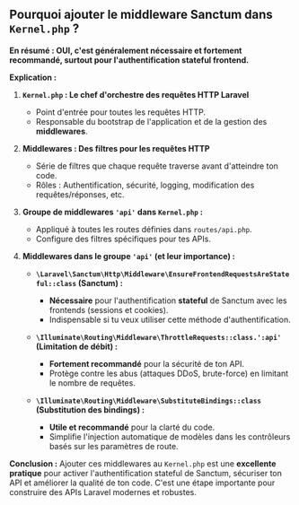 ## Pourquoi ajouter le middleware Sanctum dans `Kernel.php` ?

**En résumé : OUI, c'est généralement nécessaire et fortement recommandé, surtout pour l'authentification stateful frontend.**

**Explication :**

1.  **`Kernel.php` : Le chef d'orchestre des requêtes HTTP Laravel**
    *   Point d'entrée pour toutes les requêtes HTTP.
    *   Responsable du bootstrap de l'application et de la gestion des **middlewares**.

2.  **Middlewares : Des filtres pour les requêtes HTTP**
    *   Série de filtres que chaque requête traverse avant d'atteindre ton code.
    *   Rôles : Authentification, sécurité, logging, modification des requêtes/réponses, etc.

3.  **Groupe de middlewares `'api'` dans `Kernel.php` :**
    *   Appliqué à toutes les routes définies dans `routes/api.php`.
    *   Configure des filtres spécifiques pour tes APIs.

4.  **Middlewares dans le groupe `'api'` (et leur importance) :**

    *   **`\Laravel\Sanctum\Http\Middleware\EnsureFrontendRequestsAreStateful::class` (Sanctum) :**
        *   **Nécessaire** pour l'authentification **stateful** de Sanctum avec les frontends (sessions et cookies).
        *   Indispensable si tu veux utiliser cette méthode d'authentification.

    *   **`\Illuminate\Routing\Middleware\ThrottleRequests::class.':api'` (Limitation de débit) :**
        *   **Fortement recommandé** pour la sécurité de ton API.
        *   Protège contre les abus (attaques DDoS, brute-force) en limitant le nombre de requêtes.

    *   **`\Illuminate\Routing\Middleware\SubstituteBindings::class` (Substitution des bindings) :**
        *   **Utile et recommandé** pour la clarté du code.
        *   Simplifie l'injection automatique de modèles dans les contrôleurs basés sur les paramètres de route.

**Conclusion :** Ajouter ces middlewares au `Kernel.php` est une **excellente pratique** pour activer l'authentification stateful de Sanctum, sécuriser ton API et améliorer la qualité de ton code. C'est une étape importante pour construire des APIs Laravel modernes et robustes.
